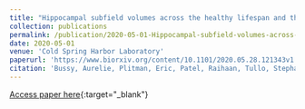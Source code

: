 ```yaml
---
title: "Hippocampal subfield volumes across the healthy lifespan and the effects of MR sequence on estimates"
collection: publications
permalink: /publication/2020-05-01-Hippocampal-subfield-volumes-across-the-healthy-lifespan-and-the-effects-of-MR-sequence-on-estimates
date: 2020-05-01
venue: 'Cold Spring Harbor Laboratory'
paperurl: 'https://www.biorxiv.org/content/10.1101/2020.05.28.121343v1'
citation: 'Bussy, Aurelie, Plitman, Eric, Patel, Raihaan, Tullo, Stephanie, Salaciak, Alyssa, Bedford, Saashi A, Farzin, Sarah, Béland, Marie-Lise, Valiquette, Vanessa, Kazazian, Christina, Tardif, Christine, Devenyi, Gabriel A, Chakravarty, Mallar, &quot;Hippocampal subfield volumes across the healthy lifespan and the effects of MR sequence on estimates.&quot; Cold Spring Harbor Laboratory, 2020.'
---
```

[Access paper here](https://www.biorxiv.org/content/10.1101/2020.05.28.121343v1){:target="_blank"}

